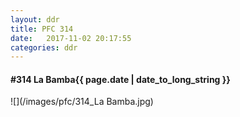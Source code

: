 ```yaml
---
layout: ddr
title: PFC 314
date:   2017-11-02 20:17:55
categories: ddr
---
```


#### **#314** La Bamba<span class="pull-right">{{ page.date | date_to_long_string }}</span>
![](/images/pfc/314_La Bamba.jpg)
